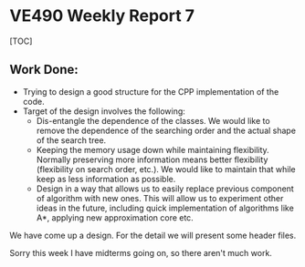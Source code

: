 # VE490 Weekly Report 7

[TOC]

## Work Done:

* Trying to design a good structure for the CPP implementation of the code.
* Target of the design involves the following:
  * Dis-entangle the dependence of the classes. We would like to remove the dependence of the searching order and the actual shape of the search tree.
  * Keeping the memory usage down while maintaining flexibility. Normally preserving more information means better flexibility (flexibility on search order, etc.). We would like to maintain that while keep as less information as possible.
  * Design in a way that allows us to easily replace previous component of algorithm with new ones. This will allow us to experiment other ideas in the future, including quick implementation of algorithms like A*, applying new approximation core etc.

We have come up a design. For the detail we will present some header files. 

Sorry this week I have midterms going on, so there aren't much work.